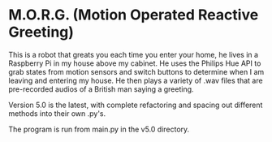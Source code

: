 # M.O.R.G. (Motion Operated Reactive Greeting)
This is a robot that greats you each time you enter your home, he lives in a Raspberry Pi in my house above my cabinet. He uses the Philips Hue API to grab states from motion sensors and switch buttons to determine when I am leaving and entering my house. He then plays a variety of .wav files that are pre-recorded audios of a British man saying a greeting.

Version 5.0 is the latest, with complete refactoring and spacing out different methods into their own .py's.

The program is run from main.py in the v5.0 directory.
